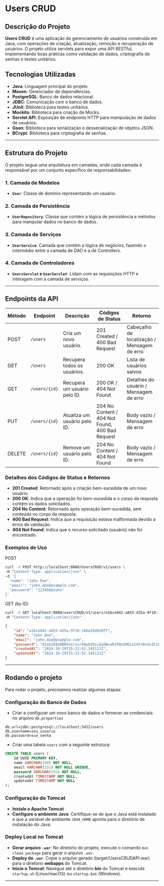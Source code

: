 # Users CRUD
## Descrição do Projeto
**Users CRUD** é uma aplicação de gerenciamento de usuários construída em Java, com operações de criação, atualização, remoção e recuperação de usuários. O projeto utiliza servlets para expor uma API RESTful, implementando boas práticas como validação de dados, criptografia de senhas e testes unitários.

## Tecnologias Utilizadas
- **Java**: Linguagem principal do projeto.
- **Maven**: Gerenciador de dependências.
- **PostgreSQL**: Banco de dados relacional.
- **JDBC**: Comunicação com o banco de dados.
- **JUnit**: Biblioteca para testes unitários.
- **Mockito**: Biblioteca para criação de Mocks.
- **Servlet API**: Exposição de endpoints HTTP para manipulação de dados de usuários.
- **Gson**: Biblioteca para serialização e desserialização de objetos JSON.
- **BCrypt**: Biblioteca para criptografia de senhas.
---

## Estrutura do Projeto
O projeto segue uma arquitetura em camadas, onde cada camada é responsável por um conjunto específico de responsabilidades:

### 1. Camada de Modelos
- **`User`**: Classe de domínio representando um usuário.

### 2. Camada de Persistência
- **`UserRepository`**: Classe que contém a lógica de persistência e métodos para manipular dados no banco de dados.

### 3. Camada de Serviços
- **`UserService`**: Camada que contém a lógica de negócios, fazendo o intermédio entre a camada de DAO e a de Controllers.

### 4. Camada de Controladores
- **`UsersServlet` e `UserServlet`**: Lidam com as requisições HTTP e interagem com a camada de serviços.
---

## Endpoints da API

| Método | Endpoint        | Descrição                       | Códigos de Status                                      | Retorno                                           |
|--------|------------------|---------------------------------|--------------------------------------------------------|---------------------------------------------------|
| POST   | `/users`        | Cria um novo usuário.          | 201 Created / <br/> 400 Bad Request                         | Cabeçalho de localização / <br/> Mensagem de erro |
| GET    | `/users`        | Recupera todos os usuários.    | 200 OK                                                 | Lista de usuários salvos                          |
| GET    | `/users/{id}`   | Recupera um usuário pelo ID.   | 200 OK / <br/> 404 Not Found                           | Detalhes do usuário / <br/> Mensagem de erro      |
| PUT    | `/users/{id}`   | Atualiza um usuário pelo ID.   | 204 No Content / <br/>  404 Not Found, 400 Bad Request | Body vazio / <br/> Mensagem de erro               |
| DELETE | `/users/{id}`   | Remove um usuário pelo ID.     | 204 No Content / <br/> 404 Not Found                   | Body vazio / <br/> Mensagem de erro               |

### Detalhes dos Códigos de Status e Retornos

- **201 Created**: Retornado após a criação bem-sucedida de um novo usuário.
- **200 OK**: Indica que a operação foi bem-sucedida e o corpo da resposta contém os dados solicitados.
- **204 No Content**: Retornado após operação bem-sucedida, sem conteúdo no corpo da resposta.
- **400 Bad Request**: Indica que a requisição estava malformada devido a erros de validação.
- **404 Not Found**: Indica que o recurso solicitado (usuário) não foi encontrado.

### Exemplos de Uso

POST 
```bash
curl -X POST http://localhost:8080/UsersCRUD/v1/users \
-H "Content-Type: application/json" \
-d '{
  "name": "John Doe",
  "email": "john.doe@example.com",
  "password": "123456@John"
}'
```

GET _(by ID)_
```bash
curl -X GET localhost:8080/usersCRUD/v1/users/a16ce042-a655-435a-9f10-16ba20d620ff
-H "Content-Type: application/json"
```

```json
{
    "id": "a16ce042-a655-435a-9f10-16ba20d620ff",
    "name": "John Doe",
    "email": "john.doe@example.com",
    "password": "$2a$10$nOBRFoV/xx/kNy6Z6xidyOBxaRzFQoIM6isCnFcRxXsZCzb7dikG.",
    "createdAt": "2024-10-29T15:22:52.145111Z",
    "updatedAt": "2024-10-29T15:22:52.145111Z"
}
```
---

## Rodando o projeto
Para rodar o projeto, precisamos realizar algumas etapas:

### Configuração do Banco de Dados

* Criar e configurar um novo banco de dados e fornecer as credenciais no arquivo ```db.properties```
```properties
db.url=jdbc:postgresql://localhost:5432/users
db.username=seu_usuario
db.password=sua_senha
```

* Criar uma tabela ```users``` com a seguinte estrutura:
```SQL
CREATE TABLE users (
    id UUID PRIMARY KEY,
    name VARCHAR(100) NOT NULL,
    email VARCHAR(255) NOT NULL UNIQUE,
    password VARCHAR(255) NOT NULL,
    createdAt TIMESTAMP NOT NULL,
    updatedAt TIMESTAMP NOT NULL
);
```
### Configuração do Tomcat
* **Instale o Apache Tomcat**
* **Configure o ambiente Java**: Certifique-se de que o Java está instalado e que a variável de ambiente ```JAVA_HOME``` aponta para o diretório de instalação do Java.

### Deploy Local no Tomcat
* **Gerar arquivo ```.war```**: No diretório do projeto, execute o comando ```mvn clean package``` para gerar o arquivo ```.war```.
* **Deploy do ```.war```**: Copie o arquivo gerado (target/UsersCRUDAPI.war) para o diretório **webapps** do Tomcat.
* **Inicie o Tomcat**: Navegue até o diretório **bin** do Tomcat e execute ```startup.sh``` (Linux/macOS) ou ```startup.bat``` (Windows).

---
